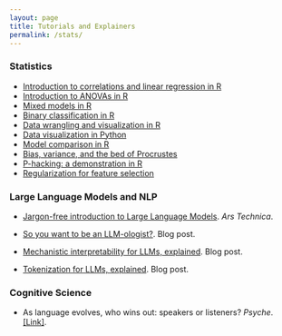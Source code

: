 ```yaml
---
layout: page
title: Tutorials and Explainers
permalink: /stats/
---
```



### Statistics

* [Introduction to correlations and linear regression in R](https://seantrott.github.io/correlations/)   
* [Introduction to ANOVAs in R](https://seantrott.github.io/anova_R/)
* [Mixed models in R](https://seantrott.github.io/mixed_models_R/)   
* [Binary classification in R](https://seantrott.github.io/binary_classification_R/)  
* [Data wrangling and visualization in R](https://seantrott.github.io/data_wrangling_visualization/)  
* [Data visualization in Python](https://seantrott.github.io/data_visualization_python/)  
* [Model comparison in R](https://seantrott.github.io/model_comparison/)
* [Bias, variance, and the bed of Procrustes](https://seantrott.github.io/procrustean_models/)  
* [P-hacking: a demonstration in R](https://seantrott.github.io/p-hacking/)  
* [Regularization for feature selection](https://seantrott.github.io/regularization/)  

### Large Language Models and NLP

* [Jargon-free introduction to Large Language Models](https://arstechnica.com/science/2023/07/a-jargon-free-explanation-of-how-ai-large-language-models-work/). *Ars Technica*. 

* [So you want to be an LLM-ologist?](https://seantrott.substack.com/p/so-you-want-to-be-an-llm-ologist). Blog post.

* [Mechanistic interpretability for LLMs, explained](https://seantrott.substack.com/p/mechanistic-interpretability-for). Blog post.  

* [Tokenization for LLMs, explained](https://seantrott.substack.com/p/tokenization-in-large-language-models). Blog post.


### Cognitive Science

* As language evolves, who wins out: speakers or listeners? *Psyche*. [[Link]](https://psyche.co/ideas/as-language-evolves-who-wins-out-speakers-or-listeners). 